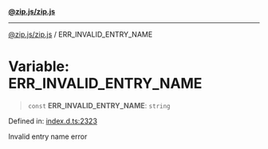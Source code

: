 [**@zip.js/zip.js**](../README.md)

***

[@zip.js/zip.js](../globals.md) / ERR\_INVALID\_ENTRY\_NAME

# Variable: ERR\_INVALID\_ENTRY\_NAME

> `const` **ERR\_INVALID\_ENTRY\_NAME**: `string`

Defined in: [index.d.ts:2323](https://github.com/gildas-lormeau/zip.js/blob/f5689a69f57baaaa10605a11a4516e7cc749e4a1/index.d.ts#L2323)

Invalid entry name error
